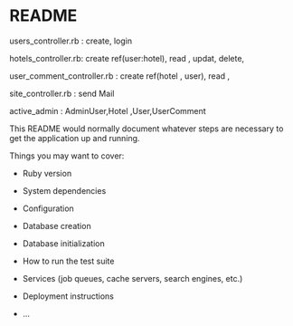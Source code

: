 # README
users_controller.rb :
create,
login

hotels_controller.rb:
create ref(user:hotel),
read ,
updat, 
delete, 

user_comment_controller.rb :
create ref(hotel , user),
read ,

site_controller.rb :
send Mail

active_admin : AdminUser,Hotel ,User,UserComment

This README would normally document whatever steps are necessary to get the
application up and running.

Things you may want to cover:

* Ruby version

* System dependencies

* Configuration

* Database creation

* Database initialization

* How to run the test suite

* Services (job queues, cache servers, search engines, etc.)

* Deployment instructions

* ...
